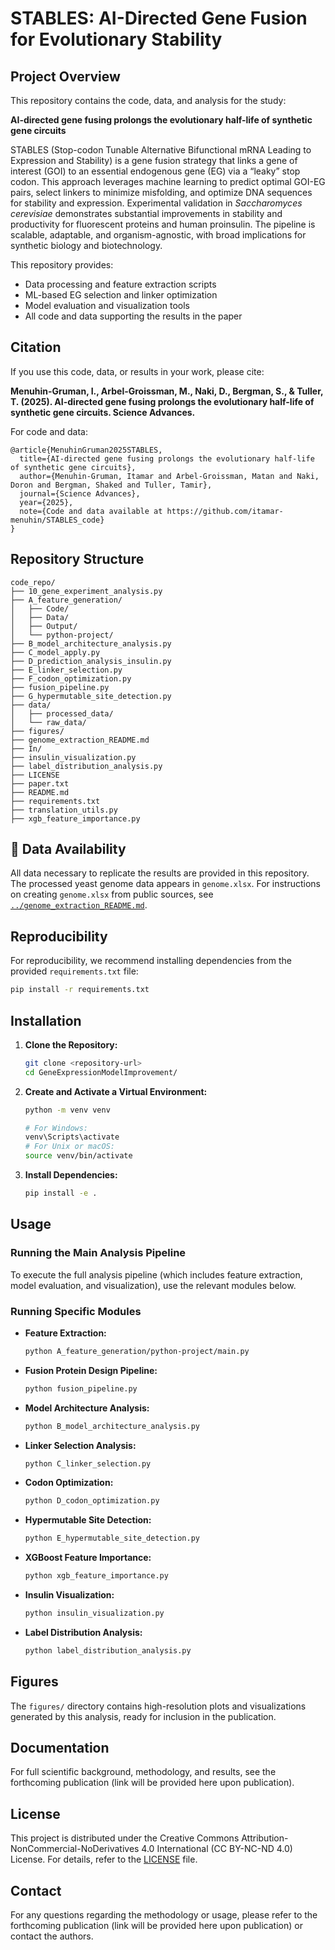 # STABLES: AI-Directed Gene Fusion for Evolutionary Stability


## Project Overview
This repository contains the code, data, and analysis for the study:

**AI-directed gene fusing prolongs the evolutionary half-life of synthetic gene circuits**

STABLES (Stop-codon Tunable Alternative Bifunctional mRNA Leading to Expression and Stability) is a gene fusion strategy that links a gene of interest (GOI) to an essential endogenous gene (EG) via a “leaky” stop codon. This approach leverages machine learning to predict optimal GOI-EG pairs, select linkers to minimize misfolding, and optimize DNA sequences for stability and expression. Experimental validation in *Saccharomyces cerevisiae* demonstrates substantial improvements in stability and productivity for fluorescent proteins and human proinsulin. The pipeline is scalable, adaptable, and organism-agnostic, with broad implications for synthetic biology and biotechnology.

This repository provides:
- Data processing and feature extraction scripts
- ML-based EG selection and linker optimization
- Model evaluation and visualization tools
- All code and data supporting the results in the paper

## Citation
If you use this code, data, or results in your work, please cite:

**Menuhin-Gruman, I., Arbel-Groissman, M., Naki, D., Bergman, S., & Tuller, T. (2025). AI-directed gene fusing prolongs the evolutionary half-life of synthetic gene circuits. Science Advances.**

For code and data:
```
@article{MenuhinGruman2025STABLES,
  title={AI-directed gene fusing prolongs the evolutionary half-life of synthetic gene circuits},
  author={Menuhin-Gruman, Itamar and Arbel-Groissman, Matan and Naki, Doron and Bergman, Shaked and Tuller, Tamir},
  journal={Science Advances},
  year={2025},
  note={Code and data available at https://github.com/itamar-menuhin/STABLES_code}
}
```

## Repository Structure
```
code_repo/
├── 10_gene_experiment_analysis.py
├── A_feature_generation/
│   ├── Code/
│   ├── Data/
│   ├── Output/
│   └── python-project/
├── B_model_architecture_analysis.py
├── C_model_apply.py
├── D_prediction_analysis_insulin.py
├── E_linker_selection.py
├── F_codon_optimization.py
├── fusion_pipeline.py
├── G_hypermutable_site_detection.py
├── data/
│   ├── processed_data/
│   └── raw_data/
├── figures/
├── genome_extraction_README.md
├── In/
├── insulin_visualization.py
├── label_distribution_analysis.py
├── LICENSE
├── paper.txt
├── README.md
├── requirements.txt
├── translation_utils.py
├── xgb_feature_importance.py
```

## 📄 Data Availability
All data necessary to replicate the results are provided in this repository. The processed yeast genome data appears in `genome.xlsx`.
For instructions on creating `genome.xlsx` from public sources, see [`../genome_extraction_README.md`](../genome_extraction_README.md).

## Reproducibility
For reproducibility, we recommend installing dependencies from the provided `requirements.txt` file:
```bash
pip install -r requirements.txt
```

## Installation
1. **Clone the Repository:**

   ```bash
   git clone <repository-url>
   cd GeneExpressionModelImprovement/
   ```

2. **Create and Activate a Virtual Environment:**

   ```bash
   python -m venv venv

   # For Windows:
   venv\Scripts\activate
   # For Unix or macOS:
   source venv/bin/activate
   ```

3. **Install Dependencies:**

   ```bash
   pip install -e .
   ```

## Usage
### Running the Main Analysis Pipeline

To execute the full analysis pipeline (which includes feature extraction, model evaluation, and visualization), use the relevant modules below.

### Running Specific Modules

- **Feature Extraction:**
  ```bash
  python A_feature_generation/python-project/main.py
  ```
- **Fusion Protein Design Pipeline:**
  ```bash
  python fusion_pipeline.py
  ```
- **Model Architecture Analysis:**
  ```bash
  python B_model_architecture_analysis.py
  ```
- **Linker Selection Analysis:**
  ```bash
  python C_linker_selection.py
  ```
- **Codon Optimization:**
  ```bash
  python D_codon_optimization.py
  ```
- **Hypermutable Site Detection:**
  ```bash
  python E_hypermutable_site_detection.py
  ```
- **XGBoost Feature Importance:**
  ```bash
  python xgb_feature_importance.py
  ```
- **Insulin Visualization:**
  ```bash
  python insulin_visualization.py
  ```
- **Label Distribution Analysis:**
  ```bash
  python label_distribution_analysis.py
  ```

## Figures
The `figures/` directory contains high-resolution plots and visualizations generated by this analysis, ready for inclusion in the publication.

## Documentation
For full scientific background, methodology, and results, see the forthcoming publication (link will be provided here upon publication).

## License
This project is distributed under the Creative Commons Attribution-NonCommercial-NoDerivatives 4.0 International (CC BY-NC-ND 4.0) License. For details, refer to the [LICENSE](LICENSE) file.

## Contact
For any questions regarding the methodology or usage, please refer to the forthcoming publication (link will be provided here upon publication) or contact the authors.
